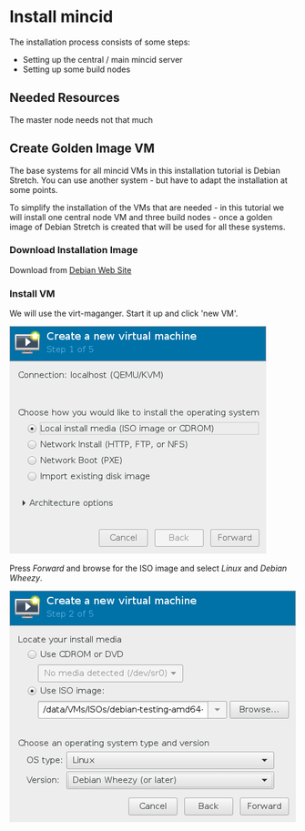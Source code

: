 # Install mincid
The installation process consists of some steps:
* Setting up the central / main mincid server
* Setting up some build nodes

## Needed Resources
The master node needs not that much 

## Create Golden Image VM
The base systems for all mincid VMs in this installation tutorial is
Debian Stretch.  You can use another system - but have to adapt the
installation at some points.

To simplify the installation of the VMs that are needed - in this
tutorial we will install one central node VM and three build nodes -
once a golden image of Debian Stretch is created that will be used for
all these systems.

### Download Installation Image
Download from [Debian Web Site](https://www.debian.org/CD/http-ftp/)

### Install VM
We will use the virt-maganger.  Start it up and click 'new VM'.

![Virt-Manager New VM 1](./images/NewVM1.png?raw=true)

Press *Forward* and browse for the ISO image and select *Linux* and
*Debian Wheezy*.

![Virt-Manager New VM 2](./images/NewVM2.png?raw=true)

